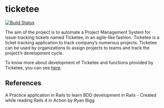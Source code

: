 # ticketee

[![Build Status](https://travis-ci.org/amandeep511997/ticketee.svg?branch=master)](https://travis-ci.org/amandeep511997/ticketee)

The aim of the project is to automate a Project Management System for issue-tracking tickets named Ticketee, in an agile-like fashion. Ticketee is a ticket tracking application to track company’s numerous projects. Ticketee can be used by organizations to assign projects to teams and track the project’s development cycle.

To know more about development of Ticketee and functions provided by Ticketee, you can see [here](https://amandeep511997.github.io/2018-04-05-ticketee/). 

## References
A Practice application in Rails to learn BDD development in Rails - Created while reading Rails 4 in Action by Ryan Bigg

